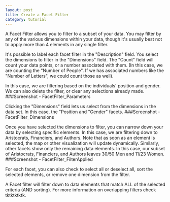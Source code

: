 ```yaml
---
layout: post
title: Create a Facet Filter
category: tutorial
---
```



A Facet Filter allows you to filter to a subset of your data.  You may filter by any of the various dimensions within your data, though it's usually best not to apply more than 4 elements in any single filter.

It's possible to label each facet filter in the "Description" field.  You select the dimensions to filter in the "Dimensions" field.  The "Count" field will count your data points, or a number associated with them.  (In this case, we are counting the "Number of People".  If we has associated numbers like the "Number of Letters", we could count those as well).

In this case, we are filtering based on the individuals' position and gender.  We can also delete the filter, or clear any selections already made.
###Screenshot - FacetFilter_Parameters

Clicking the "Dimensions" field lets us select from the dimensions in the data set.  In this case, the "Position and "Gender" facets.
###Screenshot - FacetFilter_Dimensions

Once you have selected the dimensions to filter, you can narrow down your data by selecting specific elements.  In this case, we are filtering down to Aristocrats, Financiers, and Authors.  Note that as soon as an element is selected, the map or other visualization will update dynamically.  Similarly, other facets show only the remaining data elements.  In this case, our subset of Aristocrats, Financiers, and Authors leaves 30/50 Men and 11/23 Women.
###Screenshot - FacetFilter_FilterApplied

For each facet, you can also check to select all or deselect all, sort the selected elements, or remove one dimension from the filter.

A Facet filter will filter down to data elements that match ALL of the selected criteria (AND sorting).  For more information on overlapping filters check tktktktktk.

